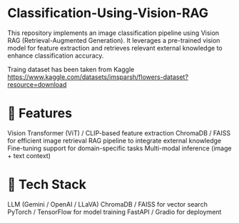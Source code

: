 # Classification-Using-Vision-RAG
This repository implements an image classification pipeline using Vision RAG (Retrieval-Augmented Generation). It leverages a pre-trained vision model for feature extraction and retrieves relevant external knowledge to enhance classification accuracy.

Traing dataset has been taken from Kaggle https://www.kaggle.com/datasets/imsparsh/flowers-dataset?resource=download
# 🔹 Features
Vision Transformer (ViT) / CLIP-based feature extraction
ChromaDB / FAISS for efficient image retrieval
RAG pipeline to integrate external knowledge
Fine-tuning support for domain-specific tasks
Multi-modal inference (image + text context)
# 🔹 Tech Stack
LLM (Gemini / OpenAI / LLaVA)
ChromaDB / FAISS for vector search
PyTorch / TensorFlow for model training
FastAPI / Gradio for deployment

